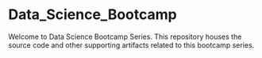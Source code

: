 # Data_Science_Bootcamp
Welcome to Data Science Bootcamp Series. This repository houses the source code and other supporting artifacts related to this bootcamp series.
